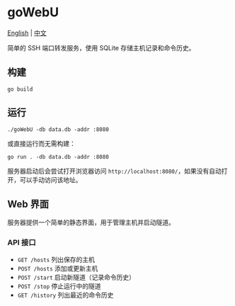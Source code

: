 # goWebU

[English](README.md) | [中文](README.zh.md)

简单的 SSH 端口转发服务，使用 SQLite 存储主机记录和命令历史。

## 构建

```
go build
```

## 运行

```
./goWebU -db data.db -addr :8080
```

或直接运行而无需构建：

```
go run . -db data.db -addr :8080
```

服务器启动后会尝试打开浏览器访问 `http://localhost:8080/`，如果没有自动打开，可以手动访问该地址。

## Web 界面

服务器提供一个简单的静态界面，用于管理主机并启动隧道。

### API 接口

- `GET /hosts` 列出保存的主机
- `POST /hosts` 添加或更新主机
- `POST /start` 启动新隧道（记录命令历史）
- `POST /stop` 停止运行中的隧道
- `GET /history` 列出最近的命令历史
